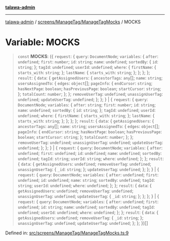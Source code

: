 [**talawa-admin**](../../../../README.md)

***

[talawa-admin](../../../../README.md) / [screens/ManageTag/ManageTagMocks](../README.md) / MOCKS

# Variable: MOCKS

> `const` **MOCKS**: (\{ `request`: \{ `query`: `DocumentNode`; `variables`: \{ `after`: `undefined`; `first`: `number`; `id`: `string`; `name`: `undefined`; `sortedBy`: \{ `id`: `string`; \}; `tagId`: `undefined`; `userId`: `undefined`; `where`: \{ `firstName`: \{ `starts_with`: `string`; \}; `lastName`: \{ `starts_with`: `string`; \}; \}; \}; \}; `result`: \{ `data`: \{ `getAssignedUsers`: \{ `ancestorTags`: `any`[]; `name`: `string`; `usersAssignedTo`: \{ `edges`: `object`[]; `pageInfo`: \{ `endCursor`: `string`; `hasNextPage`: `boolean`; `hasPreviousPage`: `boolean`; `startCursor`: `string`; \}; `totalCount`: `number`; \}; \}; `removeUserTag`: `undefined`; `unassignUserTag`: `undefined`; `updateUserTag`: `undefined`; \}; \}; \} \| \{ `request`: \{ `query`: `DocumentNode`; `variables`: \{ `after`: `string`; `first`: `number`; `id`: `string`; `name`: `undefined`; `sortedBy`: \{ `id`: `string`; \}; `tagId`: `undefined`; `userId`: `undefined`; `where`: \{ `firstName`: \{ `starts_with`: `string`; \}; `lastName`: \{ `starts_with`: `string`; \}; \}; \}; \}; `result`: \{ `data`: \{ `getAssignedUsers`: \{ `ancestorTags`: `any`[]; `name`: `string`; `usersAssignedTo`: \{ `edges`: `object`[]; `pageInfo`: \{ `endCursor`: `string`; `hasNextPage`: `boolean`; `hasPreviousPage`: `boolean`; `startCursor`: `string`; \}; `totalCount`: `number`; \}; \}; `removeUserTag`: `undefined`; `unassignUserTag`: `undefined`; `updateUserTag`: `undefined`; \}; \}; \} \| \{ `request`: \{ `query`: `DocumentNode`; `variables`: \{ `after`: `undefined`; `first`: `undefined`; `id`: `undefined`; `name`: `undefined`; `sortedBy`: `undefined`; `tagId`: `string`; `userId`: `string`; `where`: `undefined`; \}; \}; `result`: \{ `data`: \{ `getAssignedUsers`: `undefined`; `removeUserTag`: `undefined`; `unassignUserTag`: \{ `_id`: `string`; \}; `updateUserTag`: `undefined`; \}; \}; \} \| \{ `request`: \{ `query`: `DocumentNode`; `variables`: \{ `after`: `undefined`; `first`: `undefined`; `id`: `undefined`; `name`: `string`; `sortedBy`: `undefined`; `tagId`: `string`; `userId`: `undefined`; `where`: `undefined`; \}; \}; `result`: \{ `data`: \{ `getAssignedUsers`: `undefined`; `removeUserTag`: `undefined`; `unassignUserTag`: `undefined`; `updateUserTag`: \{ `_id`: `string`; \}; \}; \}; \} \| \{ `request`: \{ `query`: `DocumentNode`; `variables`: \{ `after`: `undefined`; `first`: `undefined`; `id`: `string`; `name`: `undefined`; `sortedBy`: `undefined`; `tagId`: `undefined`; `userId`: `undefined`; `where`: `undefined`; \}; \}; `result`: \{ `data`: \{ `getAssignedUsers`: `undefined`; `removeUserTag`: \{ `_id`: `string`; \}; `unassignUserTag`: `undefined`; `updateUserTag`: `undefined`; \}; \}; \})[]

Defined in: [src/screens/ManageTag/ManageTagMocks.ts:9](https://github.com/gautam-divyanshu/talawa-admin/blob/2490b2ea9583ec972ca984b1d93932def1c9f92b/src/screens/ManageTag/ManageTagMocks.ts#L9)
